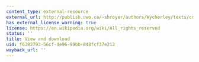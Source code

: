 ```yaml
---
content_type: external-resource
external_url: http://publish.uwo.ca/~shroyer/authors/Wycherley/texts/country_wife.html
has_external_license_warning: true
license: https://en.wikipedia.org/wiki/All_rights_reserved
status: ''
title: View and download
uid: f6382793-56cf-4e96-99bb-848fcf37e213
wayback_url: ''
---
```

